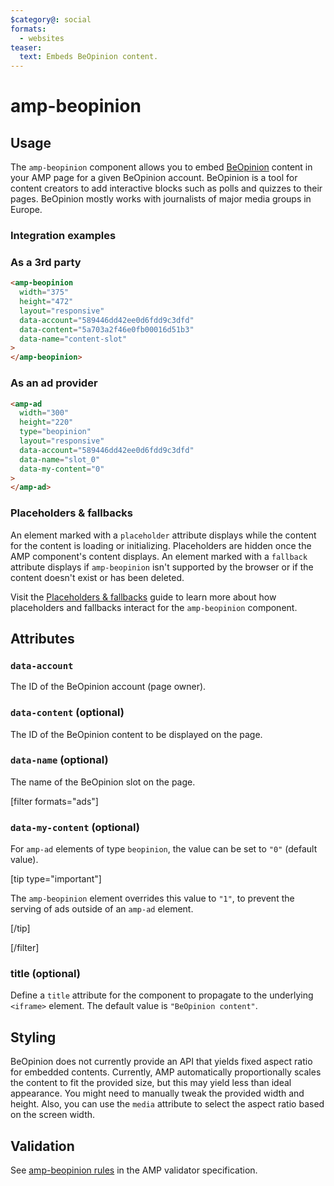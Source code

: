 ```yaml
---
$category@: social
formats:
  - websites
teaser:
  text: Embeds BeOpinion content.
---
```


# amp-beopinion

## Usage

The `amp-beopinion` component allows you to embed [BeOpinion](https://beop.io/) content in your AMP page for a given BeOpinion account. BeOpinion is a tool for content creators to add interactive blocks such as polls and quizzes to their pages. BeOpinion mostly works with journalists of major media groups in Europe.

### Integration examples

### As a 3rd party

```html
<amp-beopinion
  width="375"
  height="472"
  layout="responsive"
  data-account="589446dd42ee0d6fdd9c3dfd"
  data-content="5a703a2f46e0fb00016d51b3"
  data-name="content-slot"
>
</amp-beopinion>
```

### As an ad provider

```html
<amp-ad
  width="300"
  height="220"
  type="beopinion"
  layout="responsive"
  data-account="589446dd42ee0d6fdd9c3dfd"
  data-name="slot_0"
  data-my-content="0"
>
</amp-ad>
```

### Placeholders & fallbacks

An element marked with a `placeholder` attribute displays while the content for the content is loading or initializing. Placeholders are hidden once the AMP component's content displays. An element marked with a `fallback` attribute displays if `amp-beopinion` isn't supported by the browser or if the content doesn't exist or has been deleted.

Visit the [Placeholders & fallbacks](https://amp.dev/documentation/guides-and-tutorials/develop/style_and_layout/placeholders) guide to learn more about how placeholders and fallbacks interact for the `amp-beopinion` component.

## Attributes

### `data-account`

The ID of the BeOpinion account (page owner).

### `data-content` (optional)

The ID of the BeOpinion content to be displayed on the page.

### `data-name` (optional)

The name of the BeOpinion slot on the page.

[filter formats="ads"]

### `data-my-content` (optional)

For `amp-ad` elements of type `beopinion`, the value can be set to `"0"`
(default value).

[tip type="important"]

The `amp-beopinion` element overrides this value to `"1"`, to prevent the
serving of ads outside of an `amp-ad` element.

[/tip]

[/filter]<!-- formats="ads" -->

### title (optional)

Define a `title` attribute for the component to propagate to the underlying `<iframe>` element. The default value is `"BeOpinion content"`.

## Styling

BeOpinion does not currently provide an API that yields fixed aspect ratio for embedded contents. Currently, AMP automatically proportionally scales the content to fit the provided size, but this may yield less than ideal appearance. You might need to manually tweak the provided width and height. Also, you can use the `media` attribute to select the aspect ratio based on the screen width.

## Validation

See [amp-beopinion rules](validator-amp-beopinion.protoascii) in the AMP validator specification.
